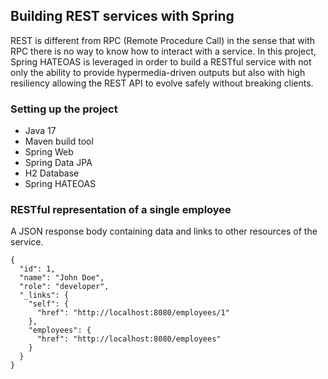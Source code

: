 ## Building REST services with Spring

REST is different from RPC (Remote Procedure Call) in the sense that with RPC there is no way to know how to interact with a service.
In this project, Spring HATEOAS is leveraged in order to build a RESTful service with not only the ability to provide hypermedia-driven outputs but also with high resiliency allowing the REST API to evolve safely without breaking clients.

### Setting up the project
- Java 17
- Maven build tool
- Spring Web
- Spring Data JPA
- H2 Database
- Spring HATEOAS

### RESTful representation of a single employee
A JSON response body containing data and links to other resources of the service.
```
{
  "id": 1,
  "name": "John Doe",
  "role": "developer",
  "_links": {
    "self": {
      "href": "http://localhost:8080/employees/1"
    },
    "employees": {
      "href": "http://localhost:8080/employees"
    }
  }
}
```


